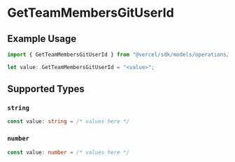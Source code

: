 # GetTeamMembersGitUserId

## Example Usage

```typescript
import { GetTeamMembersGitUserId } from "@vercel/sdk/models/operations/getteammembers.js";

let value: GetTeamMembersGitUserId = "<value>";
```

## Supported Types

### `string`

```typescript
const value: string = /* values here */
```

### `number`

```typescript
const value: number = /* values here */
```

